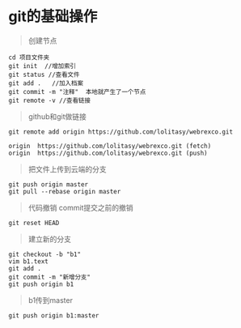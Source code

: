 # git的基础操作 # 
> 创建节点

  	cd 项目文件夹
  	git init  //增加索引
  	git status //查看文件
  	git add .   //加入档案
  	git commit -m "注释"  本地就产生了一个节点
  	git remote -v //查看链接

> github和git做链接

  	git remote add origin https://github.com/lolitasy/webrexco.git

  	origin	https://github.com/lolitasy/webrexco.git (fetch)
  	origin	https://github.com/lolitasy/webrexco.git (push)

> 把文件上传到云端的分支

  	git push origin master
  	git pull --rebase origin master
	  
> 代码撤销
	commit提交之前的撤销

  	git reset HEAD  

> 建立新的分支

  	git checkout -b "b1"
  	vim b1.text
  	git add .
  	git commit -m "新增分支"
  	git push origin b1

> b1传到master

  	git push origin b1:master

